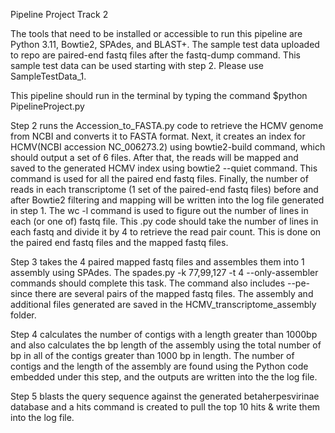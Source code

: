 Pipeline Project Track 2

The tools that need to be installed or accessible to run this pipeline are Python 3.11, Bowtie2, SPAdes, and BLAST+. The sample test data uploaded to repo are paired-end fastq files after the fastq-dump command. This sample test data can be used starting with step 2. Please use SampleTestData_1.

This pipeline should run in the terminal by typing the command $python PipelineProject.py

Step 2 runs the Accession_to_FASTA.py code to retrieve the HCMV genome from NCBI and converts it to FASTA format. Next, it creates an index for HCMV(NCBI accession NC_006273.2) using bowtie2-build command, which should output a set of 6 files. After that, the reads will be mapped and saved to the generated HCMV index using bowtie2 --quiet command. This command is used for all the paired end fastq files. 
Finally, the number of reads in each transcriptome (1 set of the paired-end fastq files) before and after Bowtie2 filtering and mapping will be written into the log file generated in step 1. The wc -l command is used to figure out the number of lines in each (or one of) fastq file. This .py code should take the number of lines in each fastq and divide it by 4 to retrieve the read pair count. This is done on the paired end fastq files and the mapped fastq files. 

Step 3 takes the 4 paired mapped fastq files and assembles them into 1 assembly using SPAdes. The spades.py -k 77,99,127 -t 4 --only-assembler commands should complete this task. The command also includes --pe- since there are several pairs of the mapped fastq files. The assembly and additional files generated are saved in the HCMV_transcriptome_assembly folder. 

Step 4 calculates the number of contigs with a length greater than 1000bp and also calculates the bp length of the assembly using the total number of bp in all of the contigs greater than 1000 bp in length. The number of contigs and the length of the assembly are found using the Python code embedded under this step, and the outputs are written into the the log file. 

Step 5 blasts the query sequence against the generated betaherpesvirinae database and a hits command is created to pull the top 10 hits & write them into the log file.

